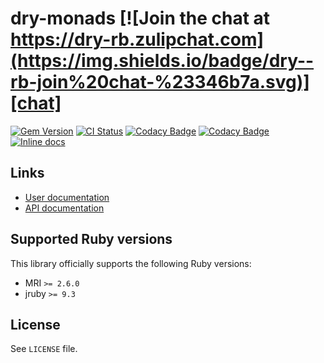 <!--- this file is synced from dry-rb/template-gem project -->
[gem]: https://rubygems.org/gems/dry-monads
[actions]: https://github.com/dry-rb/dry-monads/actions
[codacy]: https://www.codacy.com/gh/dry-rb/dry-monads
[chat]: https://dry-rb.zulipchat.com
[inchpages]: http://inch-ci.org/github/dry-rb/dry-monads

# dry-monads [![Join the chat at https://dry-rb.zulipchat.com](https://img.shields.io/badge/dry--rb-join%20chat-%23346b7a.svg)][chat]

[![Gem Version](https://badge.fury.io/rb/dry-monads.svg)][gem]
[![CI Status](https://github.com/dry-rb/dry-monads/workflows/ci/badge.svg)][actions]
[![Codacy Badge](https://api.codacy.com/project/badge/Grade/f2eed41bf7f04b38b0a7691c2cf6e73c)][codacy]
[![Codacy Badge](https://api.codacy.com/project/badge/Coverage/f2eed41bf7f04b38b0a7691c2cf6e73c)][codacy]
[![Inline docs](http://inch-ci.org/github/dry-rb/dry-monads.svg?branch=master)][inchpages]

## Links

* [User documentation](https://dry-rb.org/gems/dry-monads)
* [API documentation](http://rubydoc.info/gems/dry-monads)

## Supported Ruby versions

This library officially supports the following Ruby versions:

* MRI `>= 2.6.0`
* jruby `>= 9.3`

## License

See `LICENSE` file.
